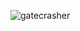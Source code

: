 ![gatecrasher](https://github.com/yuankong666/Ultimate-RAT-Collection/assets/128066597/909fddd9-6039-4077-b53d-3a46f0810435)
